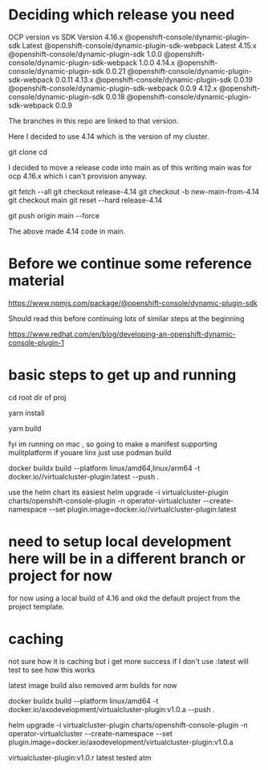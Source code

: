 # Deciding which release you need

OCP version vs SDK Version
4.16.x @openshift-console/dynamic-plugin-sdk Latest
@openshift-console/dynamic-plugin-sdk-webpack Latest
4.15.x @openshift-console/dynamic-plugin-sdk 1.0.0
@openshift-console/dynamic-plugin-sdk-webpack 1.0.0
4.14.x @openshift-console/dynamic-plugin-sdk 0.0.21
@openshift-console/dynamic-plugin-sdk-webpack 0.0.11
4.13.x @openshift-console/dynamic-plugin-sdk 0.0.19
@openshift-console/dynamic-plugin-sdk-webpack 0.0.9
4.12.x @openshift-console/dynamic-plugin-sdk 0.0.18
@openshift-console/dynamic-plugin-sdk-webpack 0.0.9

The branches in this repo are linked to that version.

Here I decided to use 4.14 which is the version of my cluster.

git clone <repository-url>
cd <repository-directory>

I decided to move a release code into main as of this writing main was for ocp 4.16.x which i can't provision anyway.

git fetch --all
git checkout release-4.14
git checkout -b new-main-from-4.14
git checkout main
git reset --hard release-4.14

git push origin main --force

The above made 4.14 code in main.

# Before we continue some reference material

https://www.npmjs.com/package/@openshift-console/dynamic-plugin-sdk

Should read this before continuing lots of similar steps at the beginning

https://www.redhat.com/en/blog/developing-an-openshift-dynamic-console-plugin-1

# basic steps to get up and running

cd root dir of proj

yarn install

yarn build

fyi im running on mac , so going to make a manifest supporting mulitplatform if youare linx just use podman build

docker buildx build --platform linux/amd64,linux/arm64 -t docker.io/<repo>/virtualcluster-plugin:latest --push .

use the helm chart its easiest
helm upgrade -i virtualcluster-plugin charts/openshift-console-plugin -n operator-virtualcluster --create-namespace --set plugin.image=docker.io/<repo>/virtualcluster-plugin:latest

# need to setup local development here will be in a different branch or project for now

for now using a local build of 4.16 and okd the default project from the project template.

# caching

not sure how it is caching but i get more success if I don't use :latest will test to see how this works

latest image build
also removed arm builds for now

docker buildx build --platform linux/amd64 -t docker.io/axodevelopment/virtualcluster-plugin:v1.0.a --push .

helm upgrade -i virtualcluster-plugin charts/openshift-console-plugin -n operator-virtualcluster --create-namespace --set plugin.image=docker.io/axodevelopment/virtualcluster-plugin:v1.0.a

virtualcluster-plugin:v1.0.r latest tested atm
